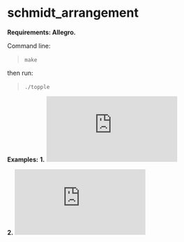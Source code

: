 # schmidt_arrangement

**Requirements: Allegro.**

Command line:
> `make`

then run:
> `./topple`

**Examples:**
**1.** 
![alt text](https://github.com/Visualizing-Number-Theory/schmidt_arrangement/blob/master/examples/example1.pdf)

**2.** 
![alt text](https://github.com/Visualizing-Number-Theory/schmidt_arrangement/blob/master/examples/example2.pdf)
